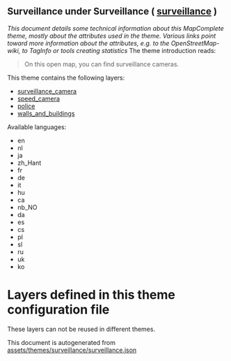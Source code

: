 [//]: # (WARNING: this file is automatically generated. Please find the sources at the bottom and edit those sources)

## Surveillance under Surveillance ( [surveillance](https://mapcomplete.org/surveillance) )
_This document details some technical information about this MapComplete theme, mostly about the attributes used in the theme. Various links point toward more information about the attributes, e.g. to the OpenStreetMap-wiki, to TagInfo or tools creating statistics_
The theme introduction reads:

> On this open map, you can find surveillance cameras.

This theme contains the following layers:

 - [surveillance_camera](../Layers/surveillance_camera.md)
 - [speed_camera](../Layers/speed_camera.md)
 - [police](../Layers/police.md)
 - [walls_and_buildings](../Layers/walls_and_buildings.md)

Available languages:

 - en
 - nl
 - ja
 - zh_Hant
 - fr
 - de
 - it
 - hu
 - ca
 - nb_NO
 - da
 - es
 - cs
 - pl
 - sl
 - ru
 - uk
 - ko

# Layers defined in this theme configuration file
These layers can not be reused in different themes.


This document is autogenerated from [assets/themes/surveillance/surveillance.json](https://github.com/pietervdvn/MapComplete/blob/develop/assets/themes/surveillance/surveillance.json)
